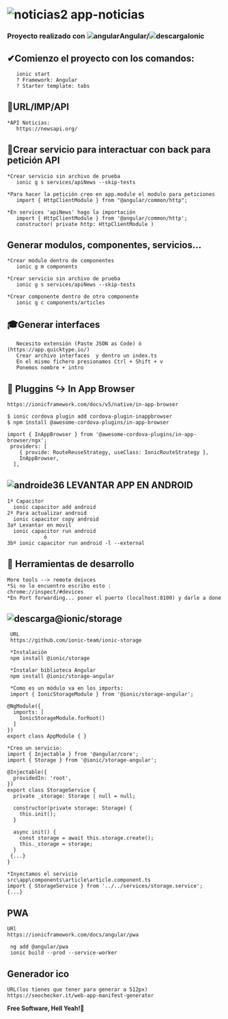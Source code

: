 # ![noticias2](https://user-images.githubusercontent.com/71487857/212994728-242e7ef4-a564-433b-b171-d77209666426.png) app-noticias

### Proyecto realizado con ![angular](https://user-images.githubusercontent.com/71487857/212993270-3cf1454e-f0d7-4164-bc01-20d5fe6469cd.png)Angular/![descarga](https://user-images.githubusercontent.com/71487857/212993697-6234ef26-0e4a-40ce-bc8a-a9bfa858a74b.png)Ionic

## ✔Comienzo el proyecto con los comandos:

```
   ionic start
   ? Framework: Angular
   ? Starter template: tabs

```

## 🧵URL/IMP/API

```
*API Noticias:
   https://newsapi.org/
```

## 🎱Crear servicio para interactuar con back para petición API

```
*Crear servicio sin archivo de prueba
   ionic g s services/apiNews --skip-tests

*Para hacer la petición creo en app.module el modulo para peticiones
   import { HttpClientModule } from "@angular/common/http";

*En services 'apiNews' hago la importación
   import { HttpClientModule } from '@angular/common/http';
   constructor( private http: HttpClientModule )

```

## Generar modulos, componentes, servicios...

```
*Crear módulo dentro de componentes
   ionic g m components

*Crear servicio sin archivo de prueba
   ionic g s services/apiNews --skip-tests

*Crear componente dentro de otro componente
   ionic g c components/articles
```

## 🎓Generar interfaces

```
   Necesito extensión (Paste JSON as Code) ó (https://app.quicktype.io/)
   Crear archivo interfaces  y dentro un index.ts
   En el mismo fichero presionamos Ctrl + Shift + v
   Ponemos nombre + intro
```

## 🔧 Pluggins ↪️ In App Browser

```
https://ionicframework.com/docs/v5/native/in-app-browser

$ ionic cordova plugin add cordova-plugin-inappbrowser
$ npm install @awesome-cordova-plugins/in-app-browser

import { InAppBrowser } from '@awesome-cordova-plugins/in-app-browser/ngx';
 providers: [
    { provide: RouteReuseStrategy, useClass: IonicRouteStrategy },
    InAppBrowser,
  ],

```

## ![androide36](https://user-images.githubusercontent.com/71487857/199188171-195d30ba-e4b6-4f3f-bea1-bbf09369c70a.jpg) LEVANTAR APP EN ANDROID

```
1º Capacitor
  ionic capacitor add android
2º Para actualizar android
  ionic capacitor copy android
3aº Levantar en movil
  ionic capacitor run android
            ó
3bº ionic capacitor run android -l --external
```

## 🔎 Herramientas de desarrollo

```
More tools --> remote deivces
*Si no lo encuentro escribo esto :
chrome://inspect/#devices
*En Port forwarding... poner el puerto (localhost:8100) y darle a done
```

## ![descarga](https://user-images.githubusercontent.com/71487857/214578135-16d1a768-8961-4099-82ce-43045983b5f6.png)@ionic/storage

```
 URL
 https://github.com/ionic-team/ionic-storage

 *Instalación
 npm install @ionic/storage

 *Instalar biblioteca Angular
 npm install @ionic/storage-angular

 *Como es un módulo va en los imports:
 import { IonicStorageModule } from '@ionic/storage-angular';

@NgModule({
  imports: [
    IonicStorageModule.forRoot()
  ]
})
export class AppModule { }

*Creo un servicio:
import { Injectable } from '@angular/core';
import { Storage } from '@ionic/storage-angular';

@Injectable({
  providedIn: 'root',
})
export class StorageService {
  private _storage: Storage | null = null;

  constructor(private storage: Storage) {
    this.init();
  }

  async init() {
    const storage = await this.storage.create();
    this._storage = storage;
  }
 {...}
}

*Inyectamos el servicio
src\app\components\article\article.component.ts
import { StorageService } from '../../services/storage.service';
{...}
```

## PWA

```
URl
https://ionicframework.com/docs/angular/pwa

 ng add @angular/pwa
 ionic build --prod --service-worker
```

## Generador ico

```
URL(los tienes que tener para generar a 512px)
https://seochecker.it/web-app-manifest-generator
```


**Free Software, Hell Yeah!🤘**
